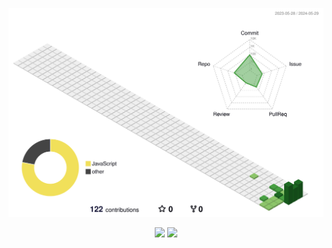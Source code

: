 ![](./profile-3d-contrib/profile-green-animate.svg)


<div align="center">
  <div display="gird" grid-template-colmns: 1fr 1fr>
    <img src="https://github-readme-stats.vercel.app/api/top-langs/?username=Saccharin01&exclude_repo=Saccharin01.github.io&layout=compact&theme=tokyonight" />
    <img src="https://github-readme-stats.vercel.app/api?username=Saccharin01&theme=tokyonight&show_icons=true" width="47%"/>
  </div>
</div>
